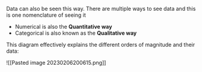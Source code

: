 Data can also be seen this way. There are multiple ways to see data and this is one nomenclature of seeing it

- Numerical is also the **Quantitative way**
- Categorical is also known as the **Qualitative way**

This diagram effectively explains the different orders of magnitude and their data:

![[Pasted image 20230206200615.png]]
